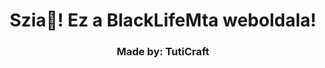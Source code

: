 <h1 align="center">Szia👋! Ez a BlackLifeMta weboldala!</h1>
<h3 align="center">Made by: TutiCraft</h3>
